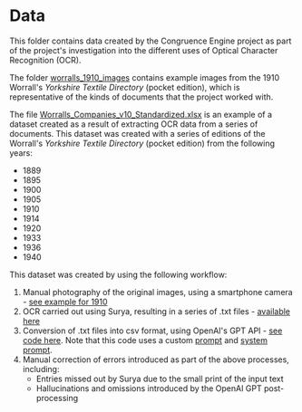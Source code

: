 # Data
This folder contains data created by the Congruence Engine project as part of the project's investigation into the different uses of Optical Character Recognition (OCR). 

The folder [worralls_1910_images](https://github.com/congruence-engine/experimenting-with-optical-character-recognition/tree/main/data/worralls_1910_images) contains example images from the 1910 Worrall's *Yorkshire Textile Directory* (pocket edition), which is representative of the kinds of documents that the project worked with. 

The file [Worralls_Companies_v10_Standardized.xlsx](https://github.com/congruence-engine/experimenting-with-optical-character-recognition/blob/main/data/Worralls_Companies_v10_Standardized.xlsx) is an example of a dataset created as a result of extracting OCR data from a series of documents. This dataset was created with a series of editions of the Worrall's *Yorkshire Textile Directory* (pocket edition) from the following years:
* 1889
* 1895
* 1900
* 1905
* 1910
* 1914
* 1920
* 1933
* 1936
* 1940

This dataset was created by using the following workflow:
1. Manual photography of the original images, using a smartphone camera - [see example for 1910](https://github.com/congruence-engine/experimenting-with-optical-character-recognition/tree/main/data/worralls_1910_images)
2. OCR carried out using Surya, resulting in a series of .txt files - [available here]()
3. Conversion of .txt files into csv format, using OpenAI's GPT API - [see code here](https://github.com/congruence-engine/experimenting-with-optical-character-recognition/blob/main/code/Surya/gpt_post_processing.ipynb). Note that this code uses a custom [prompt](https://github.com/congruence-engine/experimenting-with-optical-character-recognition/blob/main/code/Surya/gpt_prompt.txt) and [system prompt](https://github.com/congruence-engine/experimenting-with-optical-character-recognition/blob/main/code/Surya/system_text.txt). 
4. Manual correction of errors introduced as part of the above processes, including:
    * Entries missed out by Surya due to the small print of the input text
    * Hallucinations and omissions introduced by the OpenAI GPT post-processing
